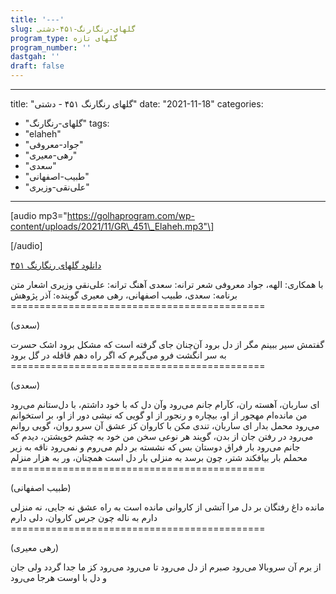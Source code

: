 ```yaml
---
title: '---'
slug: گلهای-رنگارنگ-۴۵۱-دشتی
program_type: گلهای تازه
program_number: ''
dastgah: ''
draft: false
---
```


---
title: "گلهای رنگارنگ ۴۵۱ - دشتی"
date: "2021-11-18"
categories: 
  - "گلهای-رنگارنگ"
tags: 
  - "elaheh"
  - "جواد-معروفی"
  - "رهی-معیری"
  - "سعدی"
  - "طبیب-اصفهانی"
  - "علی‌نقی-وزیری"
---

\[audio mp3="https://golhaprogram.com/wp-content/uploads/2021/11/GR\_451\_Elaheh.mp3"\]

\[/audio\]

[دانلود گلهای رنگارنگ ۴۵۱](https://golhaprogram.com/wp-content/uploads/2021/11/GR_451_Elaheh.mp3)

با همکاری: الهه، جواد معروفی شعر ترانه: سعدی آهنگ ترانه: علی‌نقی وزیری اشعار متن برنامه: سعدی، طبیب اصفهانی، رهی معیری گوینده: آذر پژوهش ============================================

(سعدی)

گفتمش سیر ببینم مگر از دل برود آن‌چنان جای گرفته است که مشکل برود اشک حسرت به سر انگشت فرو می‌گیرم که اگر راه دهم قافله در گل برود ============================================

(سعدی)

ای ساربان، آهسته ران، کآرام جانم می‌رود وآن دل که با خود داشتم، با دل‌ستانم می‌رود من مانده‌ام مهجور از او، بیچاره و رنجور از او گویی که نیشی دور از او، بر استخوانم می‌رود محمل بدار ای ساربان، تندی مکن با کاروان کز عشق آن سرو روان، گویی روانم می‌رود در رفتن جان از بدن، گویند هر نوعی سخن من خود به چشم خویشتن، دیدم که جانم می‌رود بار فراق دوستان بس که نشسته بر دلم می‌روم و نمی‌رود ناقه به زیر محملم بار بیافکند شتر، چون برسد به منزلی بار دل است همچنان، ور به هزار منزلم ============================================

(طبیب اصفهانی)

مانده داغ رفتگان بر دل مرا آتشی از کاروانی مانده است به راه عشق نه جایی، نه منزلی دارم به ناله چون جرس کاروان، دلی دارم ============================================

(رهی معیری)

از برم آن سروبالا می‌رود صبرم از دل می‌رود تا می‌رود می‌رود کز ما جدا گردد ولی جان و دل با اوست هرجا می‌رود
